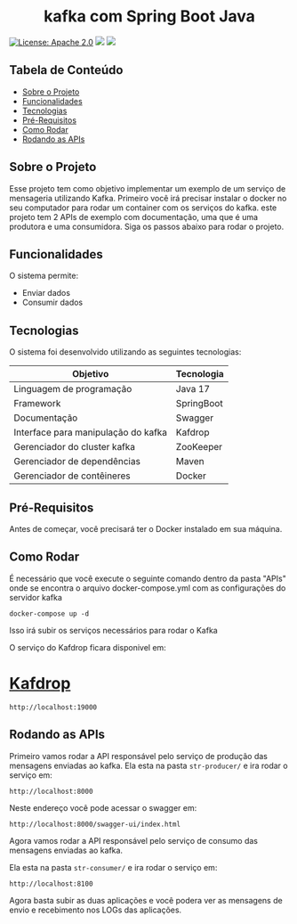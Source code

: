 <p align="center">
  <h1 align="center">kafka com Spring Boot Java</h1>
</p>

<p align="center">

[![License: Apache 2.0](https://img.shields.io/badge/License-Apache%202.0-blue.svg)](https://opensource.org/licenses/Apache-2.0)
<img src="https://img.shields.io/badge/Version-1.0.0-brightgreen.svg"/>
<img src="https://img.shields.io/badge/PRs-welcome-brightgreen.svg"/>
</p>

## Tabela de Conteúdo

- [Sobre o Projeto](#sobre-o-projeto)
- [Funcionalidades](#funcionalidades)
- [Tecnologias](#tecnologias)
- [Pré-Requisitos](#pré-requisitos)
- [Como Rodar](#como-rodar)
- [Rodando as APIs](#rodando-as-apis)


## Sobre o Projeto

Esse projeto tem como objetivo implementar um exemplo de um serviço de mensageria utilizando Kafka.
Primeiro você irá precisar instalar o docker no seu computador para rodar um container com os serviços do kafka.
este projeto tem 2 APIs de exemplo com documentação, uma que é uma produtora e uma consumidora. Siga os passos abaixo para rodar o projeto.

## Funcionalidades

O sistema permite:

- Enviar dados
- Consumir dados

## Tecnologias

O sistema foi desenvolvido utilizando as seguintes tecnologias:

| Objetivo | Tecnologia |
| ------ | ------ |
| Linguagem de programação | Java 17 |
| Framework | SpringBoot  |
| Documentação | Swagger  |
| Interface para manipulação do kafka | Kafdrop  |
| Gerenciador do cluster kafka | ZooKeeper  |
| Gerenciador de dependências | Maven  |
| Gerenciador de contêineres | Docker  |


## Pré-Requisitos

Antes de começar, você precisará ter o Docker instalado em sua máquina.<br>

## Como Rodar

É necessário que você execute o seguinte comando dentro da pasta "APIs" onde se encontra o arquivo docker-compose.yml com as configurações do servidor kafka
`````
docker-compose up -d
`````
Isso irá subir os serviços necessários para rodar o Kafka<br>

O serviço do Kafdrop ficara disponivel em:

# [Kafdrop](http://localhost:19000)
`````
http://localhost:19000
`````

## Rodando as APIs
Primeiro vamos rodar a API responsável pelo serviço de produção das mensagens enviadas ao kafka.
Ela esta na pasta `str-producer/` e ira rodar o serviço em:
```
http://localhost:8000
```
Neste endereço você pode acessar o swagger em:
```
http://localhost:8000/swagger-ui/index.html
```
Agora vamos rodar a API responsável pelo serviço de consumo das mensagens enviadas ao kafka.

Ela esta na pasta `str-consumer/` e ira rodar o serviço em:
```
http://localhost:8100
```
Agora basta subir as duas aplicações e você podera ver as mensagens de envio e recebimento nos LOGs das aplicações.


